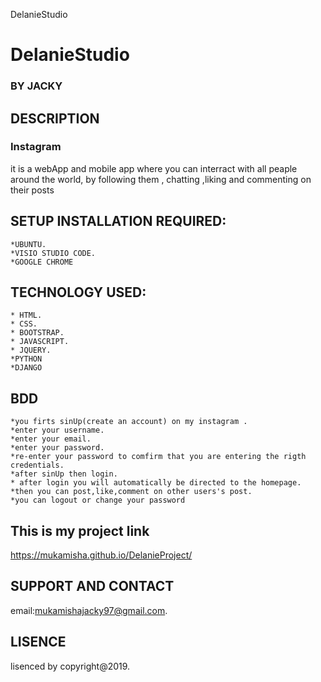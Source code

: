DelanieStudio
# DelanieStudio
### BY **JACKY**
## DESCRIPTION
### Instagram
it is a webApp and mobile app where you can interract with all peaple around the world,
by following them , chatting ,liking and commenting on their posts

## SETUP INSTALLATION REQUIRED:

	*UBUNTU.
	*VISIO STUDIO CODE.	
    *GOOGLE CHROME

## TECHNOLOGY USED:
    * HTML.
    * CSS.
    * BOOTSTRAP.
    * JAVASCRIPT.
    * JQUERY.
    *PYTHON
    *DJANGO
## BDD
    *you firts sinUp(create an account) on my instagram .
    *enter your username.
    *enter your email.
    *enter your password.
    *re-enter your password to comfirm that you are entering the rigth credentials.
    *after sinUp then login.
    * after login you will automatically be directed to the homepage.
    *then you can post,like,comment on other users's post.
    *you can logout or change your password
    

## This is my project link
https://mukamisha.github.io/DelanieProject/

## SUPPORT AND CONTACT 
email:mukamishajacky97@gmail.com.
## LISENCE
lisenced by copyright@2019.